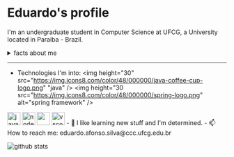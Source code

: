 # Eduardo's profile  

I'm an undergraduate student in Computer Science at UFCG, a University located in Paraiba - Brazil.


<details>
<summary>facts about me</summary>  
- I like watching anime. The very first I watched was Naruto.<br>
- I like watching series as well.<br>  
- I like watching amv on youtube.<br>  
</details>

___

- Technologies I'm into: 
<img height="30" src="https://img.icons8.com/color/48/000000/java-coffee-cup-logo.png" "java" />
<img height="30 src="https://img.icons8.com/color/48/000000/spring-logo.png" alt="spring framework" />
<img height="30" src="https://img.icons8.com/color/48/000000/javascript.png" alt="javascript" />
<img height="30" src="https://img.icons8.com/color/48/000000/nodejs.png" alt="nodejs" />
<img height="30" src="https://img.icons8.com/color/48/000000/intellij-idea.png" "intellij" />
<img height="30" src="https://img.icons8.com/fluent/48/000000/visual-studio-code-2019.png" alt="vscode" />
- 🤔 I like learning new stuff and I'm determined.
- 📫 How to reach me: eduardo.afonso.silva@ccc.ufcg.edu.br


![github stats](https://github-readme-stats.vercel.app/api?username=eduardonunes5&show_icons=true&hide_border=true)
